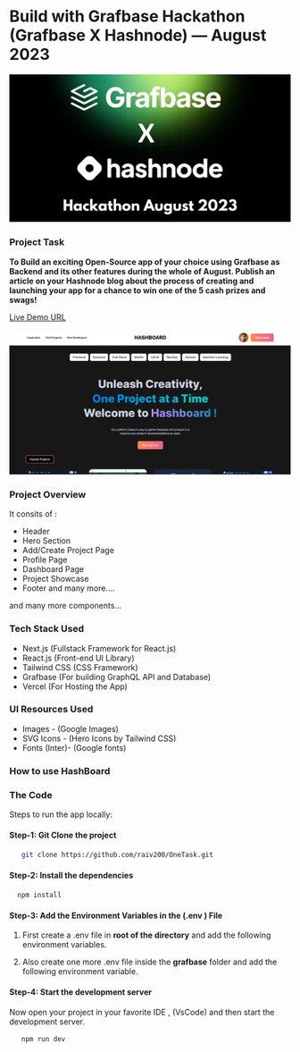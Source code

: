 # Build with Grafbase Hackathon (Grafbase X Hashnode) — August 2023
  
![Hashnode X Garfbase Hackathon](./public/sponsor-hashnode.png)

### Project Task

**To Build an exciting Open-Source app of your choice using Grafbase as Backend and its other features during the whole of August. Publish an article on your Hashnode blog about the process of creating and launching your app for a chance to win one of the 5 cash prizes and swags!**

[Live Demo URL](https://hashboard-raivikas.vercel.app/)


![Poject Final View](./public/hashboard.png)

### Project Overview

It consits of :

* Header
* Hero Section
* Add/Create Project Page
* Profile Page
* Dashboard Page
* Project Showcase
* Footer
and many more....

and many more components...

### Tech Stack Used

- Next.js (Fullstack Framework for React.js)
- React.js (Front-end UI Library)
- Tailwind CSS (CSS Framework)
- Grafbase (For building GraphQL API and  Database)
- Vercel (For Hosting the App)

### UI Resources Used

* Images - (Google Images)
* SVG Icons - (Hero Icons by Tailwind CSS)
* Fonts (Inter)- (Google fonts)


### How to use  HashBoard

 

### The Code

Steps to run the app locally:


#### Step-1: Git Clone the project

```bash
   git clone https://github.com/raiv200/OneTask.git
```

#### Step-2: Install the dependencies

```bash
  npm install
```

#### Step-3: Add the Environment Variables in the (.env ) File

 1. First create a .env file in **root of the directory** and add the following environment variables.

 2. Also create one more .env file inside the **grafbase** folder and add the following environment variable.

#### Step-4: Start the development server

Now open your project in your favorite IDE , (VsCode) and then start the development server.

```bash
   npm run dev
```


